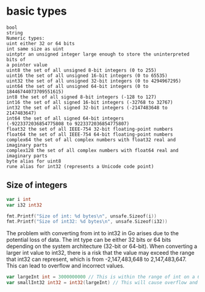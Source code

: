 # basic types

```
bool
string
Numeric types:
uint either 32 or 64 bits
int same size as uint
uintptr an unsigned integer large enough to store the uninterpreted bits of
a pointer value
uint8 the set of all unsigned 8-bit integers (0 to 255)
uint16 the set of all unsigned 16-bit integers (0 to 65535)
uint32 the set of all unsigned 32-bit integers (0 to 4294967295)
uint64 the set of all unsigned 64-bit integers (0 to 18446744073709551615)
int8 the set of all signed 8-bit integers (-128 to 127)
int16 the set of all signed 16-bit integers (-32768 to 32767)
int32 the set of all signed 32-bit integers (-2147483648 to 2147483647)
int64 the set of all signed 64-bit integers
(-9223372036854775808 to 9223372036854775807)
float32 the set of all IEEE-754 32-bit floating-point numbers
float64 the set of all IEEE-754 64-bit floating-point numbers
complex64 the set of all complex numbers with float32 real and imaginary parts
complex128 the set of all complex numbers with float64 real and imaginary parts
byte alias for uint8
rune alias for int32 (represents a Unicode code point)
```

## Size of integers

```go
var i int
var i32 int32

fmt.Printf("Size of int: %d bytes\n", unsafe.Sizeof(i))
fmt.Printf("Size of int32: %d bytes\n", unsafe.Sizeof(i32))
```

The problem with converting from int to int32 in Go arises due to the potential loss of data. The int type can be either 32 bits or 64 bits depending on the system architecture (32-bit or 64-bit). When converting a larger int value to int32, there is a risk that the value may exceed the range that int32 can represent, which is from -2,147,483,648 to 2,147,483,647. This can lead to overflow and incorrect values.

```go
var largeInt int = 3000000000 // This is within the range of int on a 64-bit system
var smallInt32 int32 = int32(largeInt) // This will cause overflow and result in an incorrect value
```
